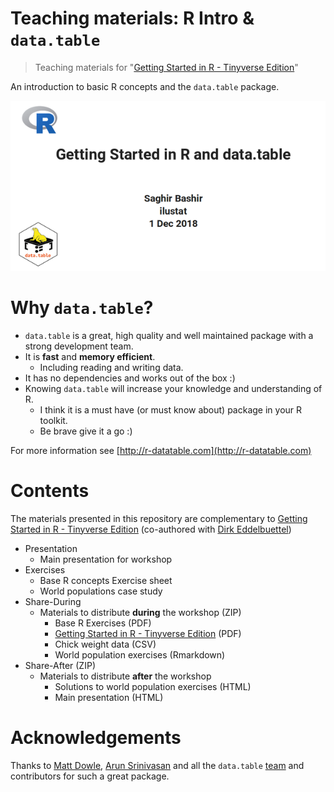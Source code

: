 # Teaching materials: R Intro & `data.table`

> Teaching materials for "[Getting Started in R - Tinyverse Edition](https://eddelbuettel.github.io/gsir-te/Getting-Started-in-R.pdf)"

An introduction to basic R concepts and the `data.table` package.

![](GSIR-te-Workshop.png)

# Why `data.table`?

- `data.table` is a great, high quality and well maintained package with a strong
development team.
- It is **fast** and **memory efficient**. 
    + Including reading and writing data.
- It has no dependencies and works out of the box :)
- Knowing `data.table` will increase your knowledge and understanding of R.
    + I think it is a must have (or must know about) package in your R toolkit.
    + Be brave give it a go :)

For more information see [http://r-datatable.com](http://r-datatable.com)

# Contents

The materials presented in this repository are complementary to [Getting Started in R - Tinyverse Edition](https://eddelbuettel.github.io/gsir-te/Getting-Started-in-R.pdf) (co-authored with [Dirk
Eddelbuettel](https://github.com/eddelbuettel/))

- Presentation
    + Main presentation for workshop
- Exercises 
    + Base R concepts Exercise sheet
    + World populations case study
- Share-During
    + Materials to distribute **during** the workshop (ZIP)
        + Base R Exercises (PDF)
        + [Getting Started in R - Tinyverse Edition](https://eddelbuettel.github.io/gsir-te/Getting-Started-in-R.pdf) (PDF)
        + Chick weight data (CSV)
        + World population exercises (Rmarkdown)
- Share-After (ZIP)
    + Materials to distribute **after** the workshop 
        + Solutions to world population exercises (HTML)
        + Main presentation (HTML)

# Acknowledgements

Thanks to [Matt Dowle](https://github.com/mattdowle), [Arun Srinivasan](https://github.com/arunsrinivasan) and all the `data.table` [team](https://github.com/orgs/Rdatatable/people) and contributors for such a great package.



